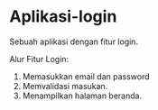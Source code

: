 # Aplikasi-login
Sebuah aplikasi dengan fitur login. 

Alur Fitur Login:
1. Memasukkan email dan password
2. Memvalidasi masukan.
3. Menampilkan halaman beranda.
